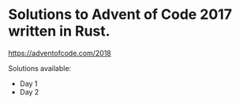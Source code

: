 # Solutions to Advent of Code 2017 written in Rust.
https://adventofcode.com/2018

Solutions available: 
<ul>
<li>
Day 1
</li>
<li>
Day 2
</li>
</ul>
